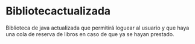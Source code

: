 # Bibliotecactualizada
Biblioteca de java actualizada que permitirá loguear al usuario y que haya una cola de reserva de libros en caso de que ya se hayan prestado.
